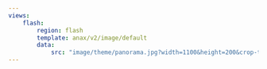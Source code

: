 ```yaml
---
views:
    flash:
        region: flash
        template: anax/v2/image/default
        data:
            src: "image/theme/panorama.jpg?width=1100&height=200&crop-to-fit&area=0,0,30,0"
---
```

